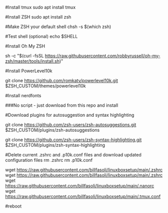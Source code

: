 #Install tmux
sudo apt install tmux

#Install ZSH
sudo apt install zsh

#Make ZSH your default shell
chsh -s $(which zsh)

#Test shell (optional)
echo $SHELL

#Install Oh My ZSH

sh -c "$(curl -fsSL https://raw.githubusercontent.com/robbyrussell/oh-my-zsh/master/tools/install.sh)"

#Install PowerLevel10k

git clone https://github.com/romkatv/powerlevel10k.git $ZSH_CUSTOM/themes/powerlevel10k

#Install nerdfonts

###No script - just download from this repo and install

#Download plugins for autosuggestion and syntax highlighting

git clone https://github.com/zsh-users/zsh-autosuggestions.git $ZSH_CUSTOM/plugins/zsh-autosuggestions

git clone https://github.com/zsh-users/zsh-syntax-highlighting.git $ZSH_CUSTOM/plugins/zsh-syntax-highlighting

#Delete current .zshrc and .p10k.conf files and download updated configuration files
rm .zshrc
rm .p10k.conf

wget https://raw.githubusercontent.com/billfasoli/linuxboxsetup/main/.zshrc
wget https://raw.githubusercontent.com/billfasoli/linuxboxsetup/main/.zshrc
wget https://raw.githubusercontent.com/billfasoli/linuxboxsetup/main/.nanorc
wget https://raw.githubusercontent.com/billfasoli/linuxboxsetup/main/.tmux.conf

#reboot
